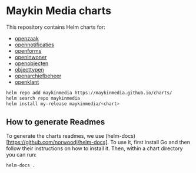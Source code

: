 # Maykin Media charts

This repository contains Helm charts for:

- [openzaak](./charts/openzaak/README.md)
- [opennotificaties](./charts/opennotificaties/README.md)
- [openforms](./charts/openforms/README.md)
- [openinwoner](./charts/openinwoner/README.md)
- [openobjecten](./charts/objecten/README.md)
- [objecttypen](./charts/objecttypen/README.md)
- [openarchiefbeheer](./charts/openarchiefbeheer/README.md)
- [openklant](./charts/openklant/README.md)


```bash
helm repo add maykinmedia https://maykinmedia.github.io/charts/
helm search repo maykinmedia
helm install my-release maykinmedia/<chart>
```

## How to generate Readmes

To generate the charts readmes, we use (helm-docs)[https://github.com/norwoodj/helm-docs].
To use it, first install Go and then follow their instructions on how to install it.
Then, within a chart directory you can run:

```bash 
helm-docs .
```